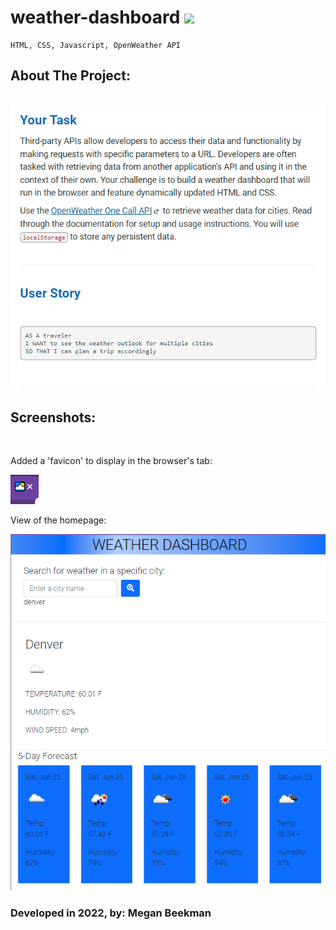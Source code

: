 # weather-dashboard <img src="./assets/images/favicon.ico">
    HTML, CSS, Javascript, OpenWeather API

## About The Project:
<br>

<img src="./assets/images/SS-userStory.png">

## Screenshots:
<br>
<p>Added a 'favicon' to display in the browser's tab:</p>
<img src="./assets/images/SS-favicon.png">
<br>

<p> View of the homepage:</p>
<img src="./assets/images/SS-homepage.png">

### Developed in 2022, by: Megan Beekman
